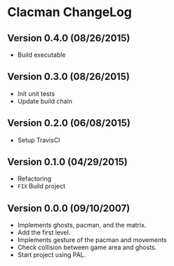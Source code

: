 # Clacman ChangeLog

## Version 0.4.0 (08/26/2015)

- Build executable

## Version 0.3.0 (08/26/2015)

- Init unit tests
- Update build chain

## Version 0.2.0 (06/08/2015)

* Setup TravisCI

## Version 0.1.0 (04/29/2015)

* Refactoring
* ``FIX`` Build project

## Version 0.0.0 (09/10/2007)

* Implements ghosts, pacman, and the matrix.
* Add the first level.
* Implements gesture of the pacman and movements
* Check collision between game area and ghosts.
* Start project using PAL.
